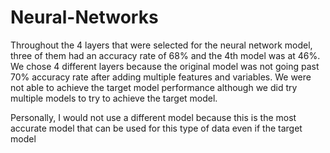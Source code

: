 # Neural-Networks
Throughout the 4 layers that were selected for the neural network model, three of them had an accuracy rate of 68% and the 4th model was at 46%. We chose 4 different layers because the original model was not going past 70% accuracy rate after adding multiple features and variables. We were not able to achieve the target model performance although we did try multiple models to try to achieve the target model.

Personally, I would not use a different model because this is the most accurate model that can be used for this type of data even if the target model 
